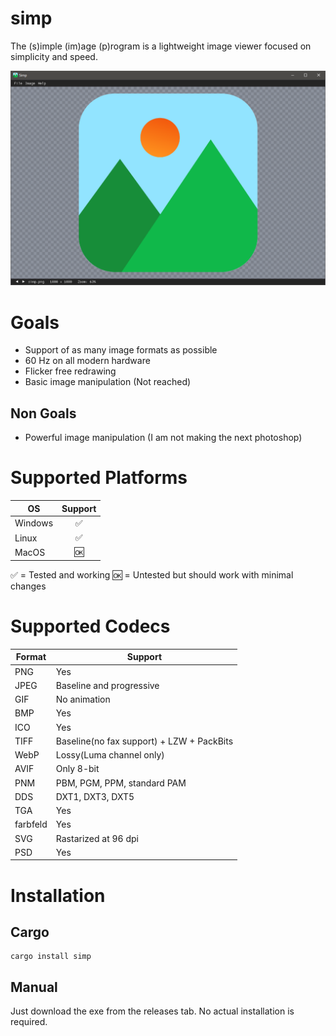 # simp  
The (s)imple (im)age (p)rogram is a lightweight image viewer focused on simplicity and speed.

![Screenshot](images/screenshot.png)

# Goals
* Support of as many image formats as possible
* 60 Hz on all modern hardware
* Flicker free redrawing
* Basic image manipulation (Not reached)

## Non Goals
* Powerful image manipulation (I am not making the next photoshop)

# Supported Platforms
| OS            | Support|
| ------------- |:------:|
| Windows       | ✅ |
| Linux         | ✅ |
| MacOS         | 🆗 |

✅ = Tested and working 🆗 = Untested but should work with minimal changes

# Supported Codecs
| Format | Support |
| ------ | -------- |
| PNG    | Yes |
| JPEG   | Baseline and progressive |
| GIF    | No animation |
| BMP    | Yes |
| ICO    | Yes |
| TIFF   | Baseline(no fax support) + LZW + PackBits |
| WebP   | Lossy(Luma channel only) |
| AVIF   | Only 8-bit |
| PNM    | PBM, PGM, PPM, standard PAM |
| DDS    | DXT1, DXT3, DXT5 |
| TGA    | Yes |
| farbfeld | Yes |
| SVG    | Rastarized at 96 dpi |
| PSD    | Yes |

# Installation
## Cargo
```shell
cargo install simp
```
## Manual
Just download the exe from the releases tab. No actual installation is required.
